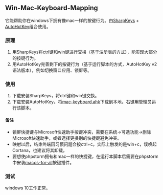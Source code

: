 
## Win-Mac-Keyboard-Mapping

它能帮助你在windows下拥有像mac一样的按键行为。由[SharpKeys](https://github.com/randyrants/sharpkeys) + [AutoHotKey](https://github.com/AutoHotkey/AutoHotkey)组合使用。

### 原理
1. 用SharpKeys将ctrl键和win键进行交换（基于注册表的方式），能实现大部分的按键行为。
2. 用AutoHotKey完善剩下的按键行为（基于运行脚本的方式，AutoHotKey v2语法版本），例如切换窗口应用、锁屏等。

### 使用
1. 下载安装SharpKeys，将ctrl键和win键交换。
2. 下载安装AutoHotKey，将[mac-keyboard.ahk](./mac-keyboard.ahk)下载到本地，右键用管理员运行该脚本。

#### 备注
- 锁屏快捷键与Microsoft快速助手按键冲突，需要在系统->可选功能->删除Microsoft快速助手，或者选择更换别的快捷键避免冲突。
- 映射以后，结束终端因习惯问题会按ctrl+c，实际上触发的是win+c，误唤起Cortana，也建议将其卸载。
- 要想使phpstorm拥有和mac一样的快捷键，在运行本脚本后需要在phpstorm中安装[macos-for-all](https://plugins.jetbrains.com/plugin/13968-macos-for-all)按键插件。

### 测试
windows 10工作正常。